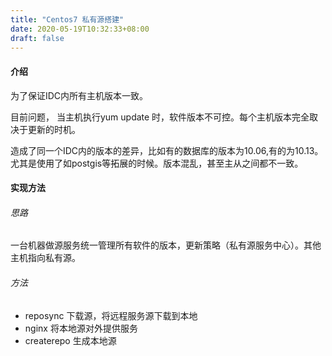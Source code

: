```yaml
---
title: "Centos7 私有源搭建"
date: 2020-05-19T10:32:33+08:00
draft: false
---
```


#### 介绍

为了保证IDC内所有主机版本一致。

目前问题， 当主机执行yum update 时，软件版本不可控。每个主机版本完全取决于更新的时机。

造成了同一个IDC内的版本的差异，比如有的数据库的版本为10.06,有的为10.13。尤其是使用了如postgis等拓展的时候。版本混乱，甚至主从之间都不一致。

#### 实现方法

###### 思路

一台机器做源服务统一管理所有软件的版本，更新策略（私有源服务中心）。其他主机指向私有源。

###### 方法

- reposync 下载源，将远程服务源下载到本地
- nginx 将本地源对外提供服务
- createrepo 生成本地源

###### 
